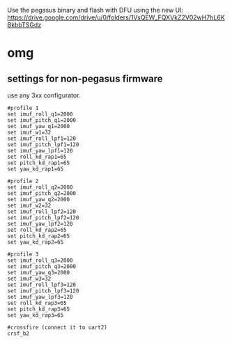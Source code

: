 Use the pegasus binary and flash with DFU using the new UI: https://drive.google.com/drive/u/0/folders/1VsQEW_FQXVkZ2V02wH7hL6KBkbbTSGdz

# omg

## settings for non-pegasus firmware

use any 3xx configurator.

```cli
#profile 1
set imuf_roll_q1=2000
set imuf_pitch_q1=2000
set imuf_yaw_q1=2000
set imuf_w1=32
set imuf_roll_lpf1=120
set imuf_pitch_lpf1=120
set imuf_yaw_lpf1=120
set roll_kd_rap1=65
set pitch_kd_rap1=65
set yaw_kd_rap1=65

#profile 2
set imuf_roll_q2=2000
set imuf_pitch_q2=2000
set imuf_yaw_q2=2000
set imuf_w2=32
set imuf_roll_lpf2=120
set imuf_pitch_lpf2=120
set imuf_yaw_lpf2=120
set roll_kd_rap2=65
set pitch_kd_rap2=65
set yaw_kd_rap2=65

#profile 3
set imuf_roll_q3=2000
set imuf_pitch_q3=2000
set imuf_yaw_q3=2000
set imuf_w3=32
set imuf_roll_lpf3=120
set imuf_pitch_lpf3=120
set imuf_yaw_lpf3=120
set roll_kd_rap3=65
set pitch_kd_rap3=65
set yaw_kd_rap3=65

#crossfire (connect it to uart2)
crsf_b2
```
